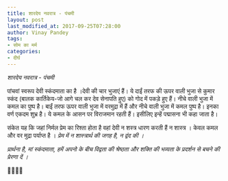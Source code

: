 ```yaml
---
title: शारदेय नवरात्र - पंचमी
layout: post
last_modified_at: 2017-09-25T07:28:00
author: Vinay Pandey
tags:
- सोम का मर्म
categories:
- दीर्घ
---
```

*शारदेय नवरात्र - पंचमी*

पांचवां स्वरूप देवी स्कंदमाता का है ।देवी की चार भुजाएं हैं। ये दाईं तरफ की ऊपर वाली भुजा से कुमार स्कंद (बालक कार्तिकेय-जो आगे चल कर देव सेनापति हुए) को गोद में पकड़े हुए हैं। नीचे वाली भुजा में कमल का पुष्प है। बाईं तरफ ऊपर वाली भुजा में वरमुद्रा में हैं और नीचे वाली भुजा में कमल पुष्प है। इनका वर्ण एकदम शुभ्र है। ये कमल के आसन पर विराजमान रहती हैं। इसीलिए इन्हें पद्मासना भी कहा जाता है।

संकेत यह कि जहां निर्मल प्रेम का रिश्ता होता है वहां देवी न शस्त्र धारण करती हैं न शास्त्र । केवल कमल और वर मुद्रा पर्याप्त है । *प्रेम में न शास्त्रार्थ की जगह है, न द्वंद की ।*

*प्रार्थना है,*
*मां स्कंदमाता,*
*हमें अपनो के बीच विद्वता की श्रेष्ठता और शक्ति की भव्यता के प्रदर्शन से बचने की प्रेरणा दें ।* 

🙏🌷🌷🙏


